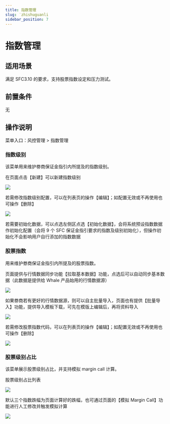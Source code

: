 ```yaml
---
title: 指数管理
slug: ˙zhishuguanli
sidebar_position: 7
---
```



# 指数管理

## 适用场景

满足 SFC3.10 的要求，支持股票指数设定和压力测试。

## 前置条件

无

## 操作说明

菜单入口：风控管理 &gt; 指数管理

### 指数级别

该菜单用来维护劵商保证金指引内所提及的指数级别。

在页面点击【新建】可以新建指数级别

<img src="/assets/XKHwb1SRdowLN3xkoLbcTJA1nXg.png"/>

若需修改指数级别配置，可以在列表页的操作【编辑】；如配置无效或不再使用也可操作【删除】

<img src="/assets/W8lWbfODYon7KBxT42HcXzA1nOf.png"/>

若需要初始化数据，可以点选左侧区点选【初始化数据】，会将系统预设指数数据作初始化配置（会将 9 个 SFC 保证金指引要求的指数及级别初始化），但操作初始化不会影响用户自行添加的指数数据

### 股票指数

用来维护劵商保证金指引内所提及的股票指数。

页面提供与行情数据同步功能【拉取基本数据】功能，点选后可以自动同步基本数据（此数据是提供给 Whale 产品始用的行情数据源）

<img src="/assets/TLIibirQZorokNxbr6XcrzsTnNd.png"/>

如果劵商若有更好的行情数据源，则可以自主批量导入，页面也有提供【批量导入】功能，提供导入模板下载，可先在模版上编辑后，再将资料导入

<img src="/assets/KtjWb9aEDow9loxV5oWcApl7nBh.png"/>

若需修改股票指数代码，可以在列表页的操作【编辑】；如配置无效或不再使用也可操作【删除】

<img src="/assets/JhG1bmMvtoqMIFxhy70cuCqKnth.png"/>

### 股票级别占比

该菜单展示股票级别占比，并支持模拟 margin call 计算。

股票级别占比列表

<img src="/assets/FOLebDog2opgToxC3llckwDYnfb.png"/>

默认三个指数跌幅为页面计算好的跌幅，也可通过页面的【模拟 Margin Call】功能进行人工修改并触发模拟计算

<img src="/assets/YtqVb44g7ovKMwxGShEc9RuWnv6.png"/>


